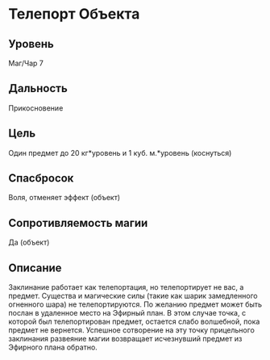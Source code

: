 # Телепорт Объекта

## Уровень
Маг/Чар 7
## Дальность
Прикосновение
## Цель
Один предмет до 20 кг*уровень и 1 куб. м.*уровень (коснуться)
## Спасбросок
Воля, отменяет эффект (объект)
## Сопротивляемость магии
Да (объект)
## Описание
Заклинание работает как телепортация, но телепортирует не вас, а предмет. Существа и магические силы (такие как шарик замедленного огненного шара) не телепортируются. По желанию предмет может быть послан в удаленное место на Эфирный план. В этом случае точка, с которой был телепортирован предмет, остается слабо волшебной, пока предмет не вернется. Успешное сотворение на эту точку прицельного заклинания развеяние магии возвращает исчезнувший предмет из Эфирного плана обратно.